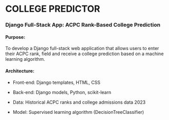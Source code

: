 # COLLEGE PREDICTOR
### Django Full-Stack App: ACPC Rank-Based College Prediction


#### Purpose:

To develop a Django full-stack web application that allows users to enter their ACPC rank, field and receive a college prediction based on a machine learning algorithm.

#### Architecture:

- Front-end: Django templates, HTML, CSS
- Back-end: Django models, Python, scikit-learn

- Data: Historical ACPC ranks and college admissions data 2023
- Model: Supervised learning algorithm (DecisionTreeClassifier)
